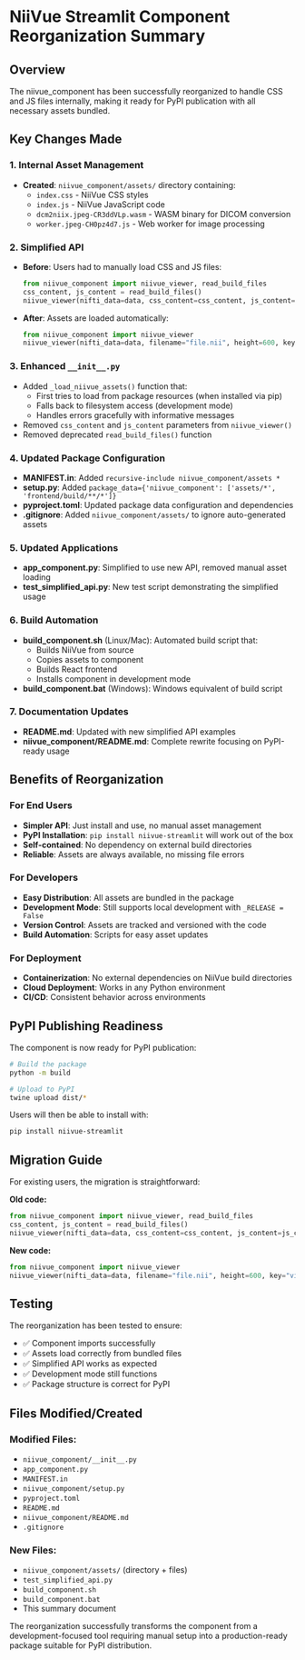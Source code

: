 # NiiVue Streamlit Component Reorganization Summary

## Overview
The niivue_component has been successfully reorganized to handle CSS and JS files internally, making it ready for PyPI publication with all necessary assets bundled.

## Key Changes Made

### 1. Internal Asset Management
- **Created**: `niivue_component/assets/` directory containing:
  - `index.css` - NiiVue CSS styles
  - `index.js` - NiiVue JavaScript code  
  - `dcm2niix.jpeg-CR3ddVLp.wasm` - WASM binary for DICOM conversion
  - `worker.jpeg-CH0pz4d7.js` - Web worker for image processing

### 2. Simplified API
- **Before**: Users had to manually load CSS and JS files:
  ```python
  from niivue_component import niivue_viewer, read_build_files
  css_content, js_content = read_build_files()
  niivue_viewer(nifti_data=data, css_content=css_content, js_content=js_content, ...)
  ```

- **After**: Assets are loaded automatically:
  ```python
  from niivue_component import niivue_viewer
  niivue_viewer(nifti_data=data, filename="file.nii", height=600, key="viewer")
  ```

### 3. Enhanced `__init__.py`
- Added `_load_niivue_assets()` function that:
  - First tries to load from package resources (when installed via pip)
  - Falls back to filesystem access (development mode)
  - Handles errors gracefully with informative messages
- Removed `css_content` and `js_content` parameters from `niivue_viewer()`
- Removed deprecated `read_build_files()` function

### 4. Updated Package Configuration
- **MANIFEST.in**: Added `recursive-include niivue_component/assets *`
- **setup.py**: Added `package_data={'niivue_component': ['assets/*', 'frontend/build/**/*']}`
- **pyproject.toml**: Updated package data configuration and dependencies
- **.gitignore**: Added `niivue_component/assets/` to ignore auto-generated assets

### 5. Updated Applications
- **app_component.py**: Simplified to use new API, removed manual asset loading
- **test_simplified_api.py**: New test script demonstrating the simplified usage

### 6. Build Automation
- **build_component.sh** (Linux/Mac): Automated build script that:
  - Builds NiiVue from source
  - Copies assets to component
  - Builds React frontend
  - Installs component in development mode
- **build_component.bat** (Windows): Windows equivalent of build script

### 7. Documentation Updates
- **README.md**: Updated with new simplified API examples
- **niivue_component/README.md**: Complete rewrite focusing on PyPI-ready usage

## Benefits of Reorganization

### For End Users
- **Simpler API**: Just install and use, no manual asset management
- **PyPI Installation**: `pip install niivue-streamlit` will work out of the box
- **Self-contained**: No dependency on external build directories
- **Reliable**: Assets are always available, no missing file errors

### For Developers
- **Easy Distribution**: All assets are bundled in the package
- **Development Mode**: Still supports local development with `_RELEASE = False`
- **Version Control**: Assets are tracked and versioned with the code
- **Build Automation**: Scripts for easy asset updates

### For Deployment
- **Containerization**: No external dependencies on NiiVue build directories
- **Cloud Deployment**: Works in any Python environment
- **CI/CD**: Consistent behavior across environments

## PyPI Publishing Readiness

The component is now ready for PyPI publication:

```bash
# Build the package
python -m build

# Upload to PyPI
twine upload dist/*
```

Users will then be able to install with:
```bash
pip install niivue-streamlit
```

## Migration Guide

For existing users, the migration is straightforward:

**Old code:**
```python
from niivue_component import niivue_viewer, read_build_files
css_content, js_content = read_build_files()
niivue_viewer(nifti_data=data, css_content=css_content, js_content=js_content, ...)
```

**New code:**
```python
from niivue_component import niivue_viewer
niivue_viewer(nifti_data=data, filename="file.nii", height=600, key="viewer")
```

## Testing

The reorganization has been tested to ensure:
- ✅ Component imports successfully
- ✅ Assets load correctly from bundled files
- ✅ Simplified API works as expected
- ✅ Development mode still functions
- ✅ Package structure is correct for PyPI

## Files Modified/Created

### Modified Files:
- `niivue_component/__init__.py`
- `app_component.py`
- `MANIFEST.in`
- `niivue_component/setup.py`
- `pyproject.toml`
- `README.md`
- `niivue_component/README.md`
- `.gitignore`

### New Files:
- `niivue_component/assets/` (directory + files)
- `test_simplified_api.py`
- `build_component.sh`
- `build_component.bat`
- This summary document

The reorganization successfully transforms the component from a development-focused tool requiring manual setup into a production-ready package suitable for PyPI distribution.
